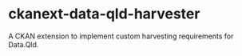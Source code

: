 # ckanext-data-qld-harvester

A CKAN extension to implement custom harvesting requirements for Data.Qld.
